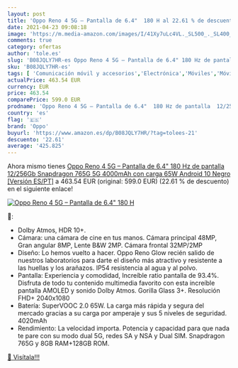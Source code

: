 ```yaml
---
layout: post
title: 'Oppo Reno 4 5G – Pantalla de 6.4"  180 H al 22.61 % de descuento'
date: 2021-04-23 09:08:18
image: 'https://m.media-amazon.com/images/I/41Xy7uLc4VL._SL500_._SL400_.jpg'
comments: true
category: ofertas
author: 'tole.es'
slug: 'B08JQLY7HR-es Oppo Reno 4 5G – Pantalla de 6.4" 180 Hz de pantalla...'
sku: 'B08JQLY7HR-es'
tags: [ 'Comunicación móvil y accesorios','Electrónica','Móviles','Móviles y smartphones libres','android','oppo', ]
actualPrice: 463.54 EUR
currency: EUR
price: 463.54
comparePrice: 599.0 EUR
prodname: 'Oppo Reno 4 5G – Pantalla de 6.4"  180 Hz de pantalla  12/256Gb  Snapdragon 765G 5G  4000mAh con carga 65W  Android 10  Negro [Versión ES/PT]'
country: 'es'
flag: '🇪🇸'
brand: 'Oppo'
buyurl: 'https://www.amazon.es/dp/B08JQLY7HR/?tag=tolees-21'
descuento: '22.61'
average: '425.825'
---
```


Ahora mismo tienes [Oppo Reno 4 5G – Pantalla de 6.4"  180 Hz de pantalla  12/256Gb  Snapdragon 765G 5G  4000mAh con carga 65W  Android 10  Negro [Versión ES/PT]](https://www.amazon.es/dp/B08JQLY7HR/?tag=tolees-21) a 463.54 EUR (original: 599.0 EUR) (22.61 %  de descuento) en el siguiente enlace!

[![Oppo Reno 4 5G – Pantalla de 6.4"  180 H](https://m.media-amazon.com/images/I/41Xy7uLc4VL._SL500_._SL400_.jpg)](https://www.amazon.es/dp/B08JQLY7HR/?tag=tolees-21)

🔎:

- Dolby Atmos, HDR 10+.
- Cámara: una cámara de cine en tus manos. Cámara principal 48MP, Gran angular 8MP, Lente B&W 2MP. Cámara frontal 32MP/2MP
- Diseño: Lo hemos vuelto a hacer. Oppo Reno Glow recién salido de nuestros laboratorios para darte el diseño más atractivo y resistente a las huellas y los arañazos. IP54 resistencia al agua y al polvo.
- Pantalla: Experiencia y comodidad, Increíble ratio pantalla de 93.4%. Disfruta de todo tu contenido multimedia favorito con esta increíble pantalla AMOLED y sonido Dolby Atmos. Gorilla Glass 3+. Resolución FHD+ 2040x1080
- Batería: SuperVOOC 2.0 65W. La carga más rápida y segura del mercado gracias a su carga por amperaje y sus 5 niveles de seguridad. 4020mAh
- Rendimiento: La velocidad importa. Potencia y capacidad para que nada te pare con su modo dual 5G, redes SA y NSA y Dual SIM. Snapdragon 765G y 8GB RAM+128GB ROM.

[🛒 Visítala!!!](https://www.amazon.es/dp/B08JQLY7HR/?tag=tolees-21)
